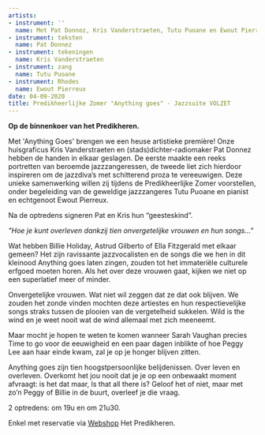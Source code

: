 ```yaml
---
artists:
- instrument: ''
  name: Met Pat Donnez, Kris Vanderstraeten, Tutu Puoane en Ewout Pierreux
- instrument: teksten
  name: Pat Donnez
- instrument: tekeningen
  name: Kris Vanderstraeten
- instrument: zang
  name: Tutu Puoane
- instrument: Rhodes
  name: Ewout Pierreux
date: 04-09-2020
title: Predikheerlijke Zomer "Anything goes" - Jazzsuite VOLZET
---
```

**Op de binnenkoer van het Predikheren.**

Met 'Anything Goes' brengen we een heuse artistieke première! Onze huisgraficus Kris Vanderstraeten 
en (stads)dichter-radiomaker Pat Donnez hebben de handen in elkaar geslagen. De eerste maakte een 
reeks portretten van beroemde jazzzangeressen, de tweede liet zich hierdoor inspireren om de jazzdiva’s 
met schitterend proza te vereeuwigen. Deze unieke samenwerking willen zij tijdens de Predikheerlijke 
Zomer voorstellen, onder begeleiding van de geweldige jazzzangeres Tutu Puoane en pianist en echtgenoot Ewout Pierreux. 

Na de optredens signeren Pat en Kris hun “geesteskind”. 

*"Hoe je kunt overleven dankzij tien onvergetelijke vrouwen en hun songs…"* 

Wat hebben Billie Holiday, Astrud Gilberto of Ella Fitzgerald met elkaar gemeen? Het zijn ravissante 
jazzvocalisten en de songs die we hen in dit kleinood Anything goes laten zingen, zouden tot het 
immateriële culturele erfgoed moeten horen. Als het over deze vrouwen gaat, kijken we niet op een 
superlatief meer of minder. 

Onvergetelijke vrouwen. Wat niet wil zeggen dat ze dat ook blijven. We zouden het zonde vinden 
mochten deze artiestes en hun respectievelijke songs straks tussen de plooien van de vergetelheid 
sukkelen. Wild is the wind en je weet nooit wat de wind allemaal met zich meeneemt. 

Maar mocht je hopen te weten te komen wanneer Sarah Vaughan precies Time to go voor de eeuwigheid en 
een paar dagen inblikte of hoe Peggy Lee aan haar einde kwam, zal je op je honger blijven zitten. 

Anything goes zijn tien hoogstpersoonlijke belijdenissen. Over leven en overleven. 
Overkomt het jou nooit dat je je op een onbewaakt moment afvraagt: is het dat maar, 
Is that all there is? Geloof het of niet, maar met zo’n Peggy of Billie in de buurt, 
overleef je die vraag. 

2 optredens: om 19u en om 21u30. 

Enkel met reservatie via [Webshop](https://ticketshop.ticketmatic.com/mechelen/predikheren) Het Predikheren.